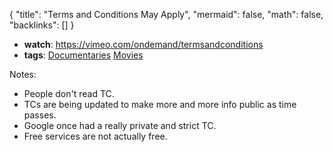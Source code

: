 {
	"title": "Terms and Conditions May Apply",
	"mermaid": false,
	"math": false,
	"backlinks": []
}

- **watch**: https://vimeo.com/ondemand/termsandconditions
- **tags**: [Documentaries](/documentaries/) [Movies](/movies/)

Notes:

- People don't read TC.
- TCs are being updated to make more and more info public as time passes.
- Google once had a really private and strict TC.
- Free services are not actually free.
